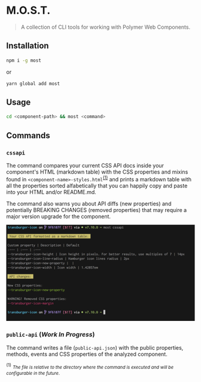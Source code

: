 # M.O.S.T.

> A collection of CLI tools for working with Polymer Web Components.

## Installation

```sh
npm i -g most
```

or

```sh
yarn global add most
```

## Usage

```sh
cd <component-path> && most <command>
```

## Commands

### `cssapi`
The command compares your current CSS API docs inside your component's HTML (markdown table) with the CSS properties and mixins found in `<component-name>-styles.html`<sup>[(1)](#a1)</sup> and prints a markdown table with all the properties sorted alfabetically that you can happily copy and paste into your HTML and/or README.md.

The command also warns you about API diffs (new properties) and potentially BREAKING CHANGES (removed properties) that may require a major version upgrade for the component.

![Screenshot of the cssapi command line output](https://github.com/kcmr/most/blob/master/images/most-cssapi.png?raw=true)

### `public-api` (_Work In Progress_)
The command writes a file (`public-api.json`) with the public properties, methods, events and CSS properties of the analyzed component. 


<sup id="a1">(1)</sup> <small>_The file is relative to the directory where the command is executed and will be configurable in the future_.</small>
